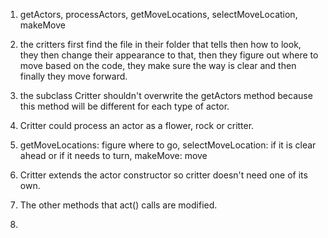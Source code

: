 1. getActors, processActors, getMoveLocations, selectMoveLocation, makeMove
2. the critters first find the file in their folder that tells then how to look, they then change their appearance to that, then they figure out where to move based on the code, they make sure the way is clear and then finally they move forward.
3. the subclass Critter shouldn't overwrite the getActors method because this method will be different for each type of actor.
4. Critter could process an actor as a flower, rock or critter.
5. getMoveLocations: figure where to go, selectMoveLocation: if it is clear ahead or if it needs to turn, makeMove: move
6. Critter extends the actor constructor so critter doesn't need one of its own.

1. The other methods that act() calls are modified.
2.